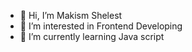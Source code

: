 - 👋 Hi, I’m Makism Shelest
- 👀 I’m interested in Frontend Developing
- 🌱 I’m currently learning Java script
